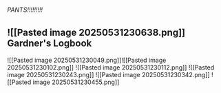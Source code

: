 ###### PANTS!!!!!!!!! ######
![[Pasted image 20250531230638.png]]
Gardner's Logbook
---
![[Pasted image 20250531230049.png]]![[Pasted image 20250531230102.png]]
![[Pasted image 20250531230112.png]]
![[Pasted image 20250531230243.png]]
![[Pasted image 20250531230342.png]]
![[Pasted image 20250531230455.png]]